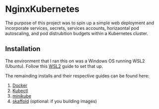 # NginxKubernetes

The purpose of this project was to spin up a simple web deployment and incorporate services, secrets, services accounts, horizaontal pod autoscaling, and pod distrubition budgets within a Kubernetes cluster.

## Installation

The environment that I ran this on was a Windows OS running WSL2 (Ubuntu).
Follow this [WSL2](https://docs.microsoft.com/en-us/windows/wsl/install) guide to set that up.

The remainding installs and their respective guides can be found here:

1. [Docker](https://docs.docker.com/engine/install/ubuntu/)
2. [Kubectl](https://kubernetes.io/docs/tasks/tools/install-kubectl-linux/)
3. [minikube](https://minikube.sigs.k8s.io/docs/start/)
4. [skaffold](https://skaffold.dev/docs/install/) (optional: if you building images)
